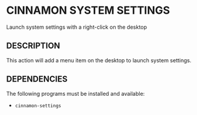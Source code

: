CINNAMON SYSTEM SETTINGS
========================

Launch system settings with a right-click on the desktop

DESCRIPTION
-----------

This action will add a menu item on the desktop to launch system settings.

DEPENDENCIES
------------

The following programs must be installed and available:

* `cinnamon-settings`
